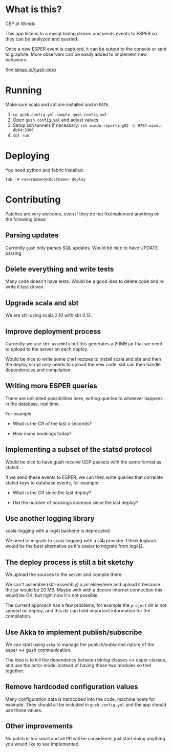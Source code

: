 # What is this?

CEP at Wimdu

This app listens to a mysql binlog stream and sends events to ESPER so
they can be analyzed and queried.

Once a new ESPER event is captured, it can be output to the console or
sent to graphite. More observers can be easily added to implement new
behaviors.

See [simao.io/gush-intro](http://simao.io/gush-intro)

# Running

Make sure scala and sbt are installed and in `PATH`.

1. `cp gush.config.yml.sample gush.config.yml`
2. Open `gush.config.yml` and adjust values
3. Setup ssh tunnels if necessary: `ssh wimdu-reporting02 -L 9797:wimdu-db04:3306`
4. `sbt run`

# Deploying

You need python and fabric installed.

    fab -H <username>@<hostname> deploy

# Contributing

Patches are very welcome, even if they do not fix/implement anything
on the following ideas:

## Parsing updates

Currently `gush` only parses SQL updates. Would be nice to have UPDATE parsing

## Delete everything and write tests

Many code doesn't have tests. Would be a good idea to delete code and
re write it test driven.

## Upgrade scala and sbt

We are still using scala 2.10 with sbt 0.12.

## Improve deployment process

Currently we use `sbt assembly` but this generates a 20MB jar that we
need to upload to the server on each deploy.

Would be nice to write some chef recipes to install scala and sbt and
then the deploy script only needs to upload the new code. sbt can then
handle dependencies and compilation.

## Writing more ESPER queries

There are unlimited possibilities here, writing queries to whatever happens in the database, real time.

For example:

- What is the CR of the last x seconds?

- How many bookings today?

## Implementing a subset of the statsd protocol

Would be nice to have gush receive UDP packets with the same format as
statsd.

If we send these events to ESPER, we can then write queries that correlate statsd keys to database events, for example:

- What is the CR since the last deploy?

- Did the number of bookings increase since the last deploy?

## Use another logging library

scala-logging with a log4j backend is deprecated.

We need to migrate to scala-logging with a sl4j provider. I think
logback would be the best alternative as it's easier to migrate from
log4j2.

## The deploy process is still a bit sketchy

We upload the sources to the server and compile there.

We can't assemble (sbt-assembly) a jar elsewhere and upload it because
the jar would be 20 MB. Maybe with with a decent internet connection
this would be OK, but right now it's not possible.

The current approach has a few problems, for example the `project` dir
is not synced on deploy, and this dir can hold important information
for the compilation.

## Use Akka to implement publish/subscribe

We can start using `akka` to manage the publish/subscribe nature of
the esper <-> gush communication.

The idea is to kill the dependency between binlog classes <-> esper
classes, and use the actor model instead of having these two modules
so tied together.

## Remove hardcoded configuration values

Many configuration data is hardcoded into the code, machine hosts for
example. They should all be included in `gush.config.yml` and the app
should use those values.

## Other improvements

No patch is too small and all PR will be considered, just start doing
anything you would like to see implemented.

